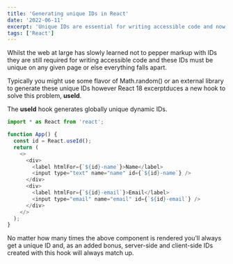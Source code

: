 ```yaml
---
title: 'Generating unique IDs in React'
date: '2022-06-11'
excerpt: 'Unique IDs are essential for writing accessible code and now, with React 18, things just got allot easier.'
tags: ['React']
---
```


Whilst the web at large has slowly learned not to pepper markup with IDs they are still required for writing accessible code and these IDs must be unique on any given page or else everything falls apart.

Typically you might use some flavor of Math.random() or an external library to generate these unique IDs however React 18 excerptduces a new hook to solve this problem, **useId**.

The **useId** hook generates globally unique dynamic IDs.

```javascript
import * as React from 'react';

function App() {
  const id = React.useId();
  return (
    <>
      <div>
        <label htmlFor={`${id}-name`}>Name</label>
        <input type="text" name="name" id={`${id}-name`} />
      </div>
      <div>
        <label htmlFor={`${id}-email`}>Email</label>
        <input type="email" name="email" id={`${id}-email`} />
      </div>
    </>
  );
}
```

No matter how many times the above component is rendered you’ll always get a unique ID and, as an added bonus, server-side and client-side IDs created with this hook will always match up.
